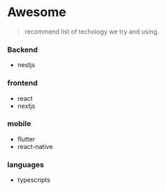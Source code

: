 # Awesome
> recommend list of techology we try and using.


### Backend 
- nestjs 

### frontend 
- react 
- nextjs 

### mobile 
- flutter 
- react-native 

### languages 
- typescripts 
